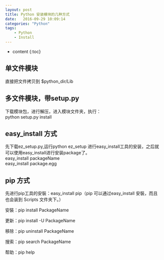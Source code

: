 ```yaml
---
layout: post
title: Python 安装模块的几种方式
date:   2016-09-29 10:09:14
categories: "Python"
tags: 
    - Python
    - Install
---
```


* content
{:toc}

## 单文件模块

直接把文件拷贝到 $python_dir/Lib   

## 多文件模块，带setup.py

下载模块包，进行解压，进入模块文件夹，执行：   
python setup.py install   

## easy_install 方式

 先下载ez_setup.py,运行python ez_setup 进行easy_install工具的安装，之后就可以使用easy_install进行安装package了。   
  easy_install  packageName   
  easy_install  package.egg   

## pip 方式 

先进行pip工具的安裝：easy_install pip（pip 可以通过easy_install 安裝，而且也会装到 Scripts 文件夹下。）   

安裝：pip install PackageName   

更新：pip install -U PackageName   

移除：pip uninstall PackageName   

搜索：pip search PackageName   

帮助：pip help